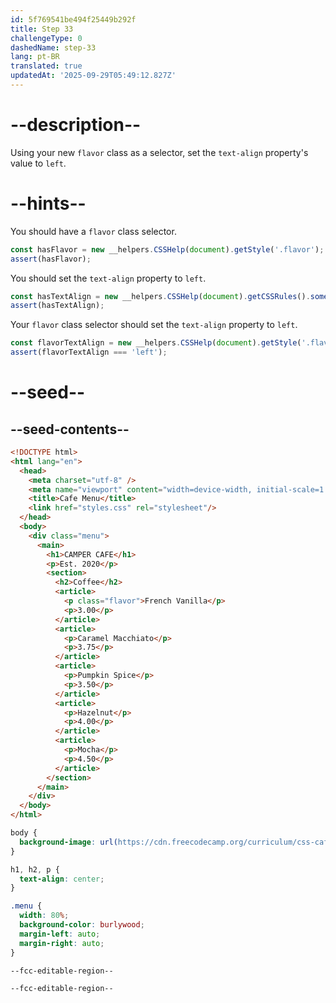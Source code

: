 ```yaml
---
id: 5f769541be494f25449b292f
title: Step 33
challengeType: 0
dashedName: step-33
lang: pt-BR
translated: true
updatedAt: '2025-09-29T05:49:12.827Z'
---
```


# --description--

Using your new `flavor` class as a selector, set the `text-align` property's value to `left`.

# --hints--

You should have a `flavor` class selector.

```js
const hasFlavor = new __helpers.CSSHelp(document).getStyle('.flavor');
assert(hasFlavor);
```

You should set the `text-align` property to `left`.

```js
const hasTextAlign = new __helpers.CSSHelp(document).getCSSRules().some(x => x.style['text-align'] === 'left');
assert(hasTextAlign);
```

Your `flavor` class selector should set the `text-align` property to `left`.

```js
const flavorTextAlign = new __helpers.CSSHelp(document).getStyle('.flavor')?.getPropertyValue('text-align');
assert(flavorTextAlign === 'left');
```

# --seed--

## --seed-contents--

```html
<!DOCTYPE html>
<html lang="en">
  <head>
    <meta charset="utf-8" />
    <meta name="viewport" content="width=device-width, initial-scale=1.0" />
    <title>Cafe Menu</title>
    <link href="styles.css" rel="stylesheet"/>
  </head>
  <body>
    <div class="menu">
      <main>
        <h1>CAMPER CAFE</h1>
        <p>Est. 2020</p>
        <section>
          <h2>Coffee</h2>
          <article>
            <p class="flavor">French Vanilla</p>
            <p>3.00</p>
          </article>
          <article>
            <p>Caramel Macchiato</p>
            <p>3.75</p>
          </article>
          <article>
            <p>Pumpkin Spice</p>
            <p>3.50</p>
          </article>
          <article>
            <p>Hazelnut</p>
            <p>4.00</p>
          </article>
          <article>
            <p>Mocha</p>
            <p>4.50</p>
          </article>
        </section>
      </main>
    </div>
  </body>
</html>
```

```css
body {
  background-image: url(https://cdn.freecodecamp.org/curriculum/css-cafe/beans.jpg);
}

h1, h2, p {
  text-align: center;
}

.menu {
  width: 80%;
  background-color: burlywood;
  margin-left: auto;
  margin-right: auto;
}

--fcc-editable-region--

--fcc-editable-region--

```

